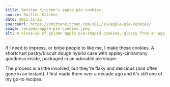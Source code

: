 ```yaml
---
title: Smitten Kitchen's apple pie cookies
source: Smitten Kitchen
date: 2023-11-12
sourceUrl: https://smittenkitchen.com/2011/10/apple-pie-cookies/
image: recipes/apple-pie-cookies.jpeg
alt: A close-up of golden apple pie-shaped cookies, glossy from an egg wash, sprinkled with sugar crystals.  
---
```


If I need to impress, or bribe people to like me, I make these cookies. A shortcrust pastry/biscuit dough hybrid case with appley-cinnamony goodness inside, packaged in an adorable pie shape. 
<!--more--> 
The process is a little involved, but they're flaky and delicious (and often gone in an instant). I first made them over a decade ago and it's still one of my go-to recipes.


